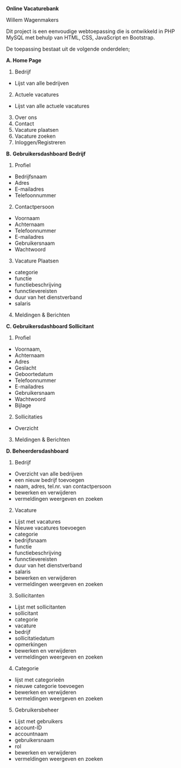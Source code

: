 **Online Vacaturebank**

Willem Wagenmakers

Dit project is een eenvoudige webtoepassing die is ontwikkeld in PHP MySQL met behulp van HTML, CSS, JavaScript en Bootstrap.

De toepassing bestaat uit de volgende onderdelen;

**A. Home Page**
 
  1) Bedrijf
  - Lijst van alle bedrijven 
  2) Actuele vacatures
  - Lijst van alle actuele vacatures
  3) Over ons  
  4) Contact 
  5) Vacature plaatsen  
  6) Vacature zoeken 
  7) Inloggen/Registreren  

**B.** **Gebruikersdashboard** **Bedrijf**

 1) Profiel  
 - Bedrijfsnaam
 - Adres
 - E-mailadres
 - Telefoonnummer

 2) Contactpersoon
 - Voornaam
 - Achternaam
 - Telefoonnummer
 - E-mailadres
 - Gebruikersnaam
 - Wachtwoord

 3) Vacature Plaatsen
 - categorie
 - functie
 - functiebeschrijving
 - funnctievereisten
 - duur van het dienstverband
 - salaris

 4. Meldingen & Berichten

**C. Gebruikersdashboard Sol****l****icitant**

 1) Profiel
 - Voornaam,
 - Achternaam
 - Adres
 - Geslacht
 - Geboortedatum
 - Telefoonnummer
 - E-mailadres
 - Gebruikersnaam
 - Wachtwoord
 - Bijlage
  
 2) Sollicitaties
 - Overzicht
 
 3) Meldingen & Berichten
 
**D. Beheerdersdashboard**

 1) Bedrijf
 - Overzicht van alle bedrijven
 - een nieuw bedrijf toevoegen
 - naam, adres, tel.nr. van contactpersoon
 - bewerken en verwijderen
 - vermeldingen weergeven en zoeken
 
 2) Vacature
 - Lijst met vacatures
 - Nieuwe vacatures toevoegen
 - categorie
 - bedrijfsnaam
 - functie
 - functiebeschrijving
 - funnctievereisten
 - duur van het dienstverband
 - salaris
 - bewerken en verwijderen
 - vermeldingen weergeven en zoeken
 
 3) Sollicitanten
 - Lijst met sollicitanten
 - sollicitant
 - categorie
 - vacature
 - bedrijf
 - sollicitatiedatum
 - opmerkingen
 - bewerken en verwijderen
 - vermeldingen weergeven en zoeken
 
 4) Categorie
 - lijst met categorieën
 - nieuwe categorie toevoegen
 - bewerken en verwijderen
 - vermeldingen weergeven en zoeken
 
 5) Gebruikersbeheer
 - Lijst met gebruikers
 - account-ID
 - accountnaam
 - gebruikersnaam
 - rol
 - bewerken en verwijderen
 - vermeldingen weergeven en zoeken
